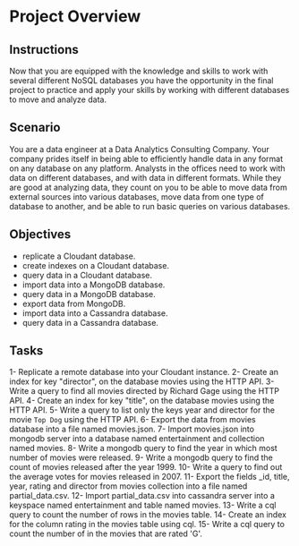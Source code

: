 # Project Overview

## Instructions
Now that you are equipped with the knowledge and skills to work with several different NoSQL databases you have the opportunity in the final project to practice and apply your skills by working with different databases to move and analyze data.

## Scenario
You are a data engineer at a Data Analytics Consulting Company. Your company prides itself in being able to efficiently handle data in any format on any database on any platform. Analysts in the offices need to work with data on different databases, and with data in different formats. While they are good at analyzing data, they count on you to be able to move data from external sources into various databases, move data from one type of database to another, and be able to run basic queries on various databases.

## Objectives
- replicate a Cloudant database.
- create indexes on a Cloudant database.
- query data in a Cloudant database.
- import data into a MongoDB database.
- query data in a MongoDB database.
- export data from MongoDB.
- import data into a Cassandra database.
- query data in a Cassandra database.

## Tasks

1- Replicate a remote database into your Cloudant instance.
2- Create an index for key "director", on the database movies using the HTTP API.
3- Write a query to find all movies directed by Richard Gage using the HTTP API.
4- Create an index for key "title", on the database movies using the HTTP API.
5- Write a query to list only the keys year and director for the movie `Top Dog` using the HTTP API.
6- Export the data from movies database into a file named movies.json. 
7- Import movies.json into mongodb server into a database named entertainment and collection named movies.
8- Write a mongodb query to find the year in which most number of movies were released.
9- Write a mongodb query to find the count of movies released after the year 1999.
10- Write a query to find out the average votes for movies released in 2007.
11- Export the fields _id, title, year, rating and director from movies collection into a file named partial_data.csv.
12- Import partial_data.csv into cassandra server into a keyspace named entertainment and table named movies.
13- Write a cql query to count the number of rows in the movies table.
14- Create an index for the column rating in the movies table using cql.
15- Write a cql query to count the number of in the movies that are rated 'G'.


